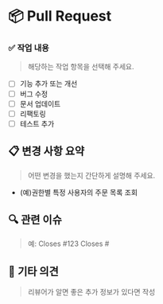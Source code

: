 # 📦 Pull Request

### ✅ 작업 내용
> 해당하는 작업 항목을 선택해 주세요.
- [ ] 기능 추가 또는 개선
- [ ] 버그 수정
- [ ] 문서 업데이트
- [ ] 리팩토링
- [ ] 테스트 추가

## 📋 변경 사항 요약
> 어떤 변경을 했는지 간단하게 설명해 주세요.
- (예)권한별 특정 사용자의 주문 목록 조회

## 🔍 관련 이슈
> 예: Closes #123
Closes #

## 💬 기타 의견
> 리뷰어가 알면 좋은 추가 정보가 있다면 작성